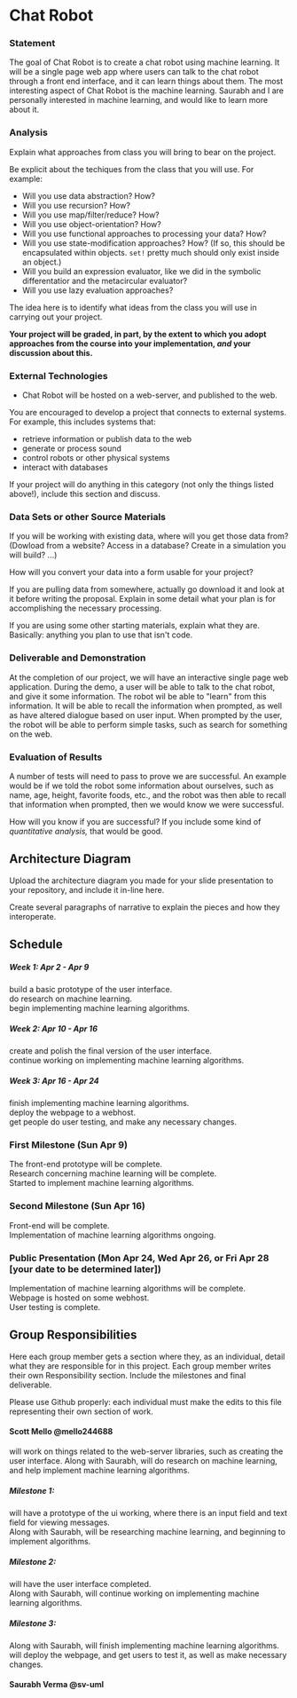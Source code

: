 # Chat Robot

### Statement
The goal of Chat Robot is to create a chat robot using machine learning. It will be a single page web app where users can talk to the chat robot through a front end interface, and it can learn things about them. The most interesting aspect of Chat Robot is the machine learning. Saurabh and I are personally interested in machine learning, and would like to learn more about it.

### Analysis
Explain what approaches from class you will bring to bear on the project.

Be explicit about the techiques from the class that you will use. For example:

- Will you use data abstraction? How?
- Will you use recursion? How?
- Will you use map/filter/reduce? How? 
- Will you use object-orientation? How?
- Will you use functional approaches to processing your data? How?
- Will you use state-modification approaches? How? (If so, this should be encapsulated within objects. `set!` pretty much should only exist inside an object.)
- Will you build an expression evaluator, like we did in the symbolic differentatior and the metacircular evaluator?
- Will you use lazy evaluation approaches?

The idea here is to identify what ideas from the class you will use in carrying out your project. 

**Your project will be graded, in part, by the extent to which you adopt approaches from the course into your implementation, _and_ your discussion about this.**

### External Technologies
- Chat Robot will be hosted on a web-server, and published to the web.  


You are encouraged to develop a project that connects to external systems. For example, this includes systems that:

- retrieve information or publish data to the web
- generate or process sound
- control robots or other physical systems
- interact with databases

If your project will do anything in this category (not only the things listed above!), include this section and discuss.

### Data Sets or other Source Materials
If you will be working with existing data, where will you get those data from? (Dowload from a website? Access in a database? Create in a simulation you will build? ...)

How will you convert your data into a form usable for your project?  

If you are pulling data from somewhere, actually go download it and look at it before writing the proposal. Explain in some detail what your plan is for accomplishing the necessary processing.

If you are using some other starting materials, explain what they are. Basically: anything you plan to use that isn't code.

### Deliverable and Demonstration
At the completion of our project, we will have an interactive single page web application. During the demo, a user will be able to talk
to the chat robot, and give it some information. The robot wil be able to "learn" from this information. It will be able to recall the information when prompted, as well as have altered dialogue based on user input. When prompted by the user, the robot will be able to perform simple tasks, such as search for something on the web.

### Evaluation of Results
A number of tests will need to pass to prove we are successful. An example would be if we told the robot some information about 
ourselves, such as name, age, height, favorite foods, etc., and the robot was then able to recall that information when prompted, then
we would know we were successful.

How will you know if you are successful? 
If you include some kind of _quantitative analysis,_ that would be good.

## Architecture Diagram
Upload the architecture diagram you made for your slide presentation to your repository, and include it in-line here.

Create several paragraphs of narrative to explain the pieces and how they interoperate.

## Schedule
##### Week 1: Apr 2 - Apr 9
build a basic prototype of the user interface.  
do research on machine learning.  
begin implementing machine learning algorithms.  
##### Week 2: Apr 10 - Apr 16
create and polish the final version of the user interface.  
continue working on implementing machine learning algorithms.  
##### Week 3: Apr 16 - Apr 24
finish implementing machine learning algorithms.  
deploy the webpage to a webhost.  
get people do user testing, and make any necessary changes.  


### First Milestone (Sun Apr 9)
The front-end prototype will be complete.  
Research concerning machine learning will be complete.  
Started to implement machine learning algorithms.  

### Second Milestone (Sun Apr 16)
Front-end will be complete.  
Implementation of machine learning algorithms ongoing.  

### Public Presentation (Mon Apr 24, Wed Apr 26, or Fri Apr 28 [your date to be determined later])
Implementation of machine learning algorithms will be complete.  
Webpage is hosted on some webhost.  
User testing is complete.

## Group Responsibilities
Here each group member gets a section where they, as an individual, detail what they are responsible for in this project. Each group member writes their own Responsibility section. Include the milestones and final deliverable.

Please use Github properly: each individual must make the edits to this file representing their own section of work.

#### Scott Mello @mello244688
will work on things related to the web-server libraries, such as creating the user interface. Along with Saurabh, will do research on
machine learning, and help implement machine learning algorithms.

##### Milestone 1:
will have a prototype of the ui working, where there is an input field and text field for viewing messages.  
Along with Saurabh, will be researching machine learning, and beginning to implement algorithms.  
##### Milestone 2:
will have the user interface completed.  
Along with Saurabh, will continue working on implementing machine learning algorithms.  
##### Milestone 3:
Along with Saurabh, will finish implementing machine learning algorithms.  
will deploy the webpage, and get users to test it, as well as make necessary changes.

#### Saurabh Verma @sv-uml
